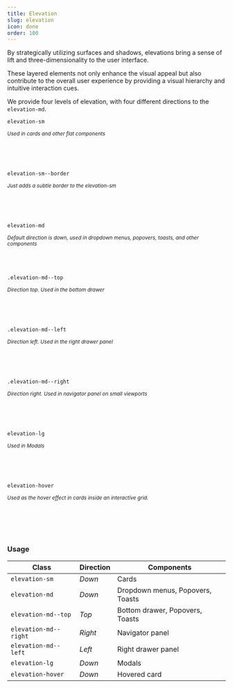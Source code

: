 ```yaml
---
title: Elevation
slug: elevation
icon: done
order: 100
---
```


<!-- markdownlint-disable MD033 -->
<!-- markdownlint-disable MD025 -->
<!-- markdownlint-disable MD051 -->

By strategically utilizing surfaces and shadows, elevations bring a sense of lift and
three-dimensionality to the user interface.

These layered elements not only enhance the visual appeal but also contribute to the overall user
experience by providing a visual hierarchy and intuitive interaction cues.

We provide four levels of elevation, with four different directions to the `elevation-md`.

<codex-tutorial-example class="c8y-codex-override">
<div class="inner-scroll">
<div class="container-fluid p-24">
  <div class="card-group row">
    <div class="col-sm-6">
      <div class="m-b-40 fit-w elevation-sm">
        <div class="card-block"
          style="min-height: 120px;">
          <code>elevation-sm</code>
          <p><small><em>Used in cards and other flat components</em></small></p>
        </div>
      </div>
    </div>
    <div class="col-sm-6">
      <div class="elevation-sm--border fit-w m-b-40">
        <div class="card-block"
          style="min-height: 120px;">
          <code>elevation-sm--border</code>
          <p><small><em>Just adds a subtle border to the elevation-sm</em></small></p>
        </div>
      </div>
    </div>
    <div class="col-sm-6">
      <div class="elevation-md fit-w m-b-40">
        <div class="card-block"
          style="min-height: 120px;">
          <code>elevation-md</code>
          <p><small><em>Default direction is down, used in dropdown menus, popovers, toasts, and other components</em></small></p>
        </div>
      </div>
    </div>
    <div class="col-sm-6">
      <div class="elevation-md--top fit-w m-b-40">
        <div class="card-block"
          style="min-height: 120px;">
          <code>.elevation-md--top</code>
          <p><small><em>Direction top. Used in the bottom drawer</em></small></p>
        </div>
      </div>
    </div>
      <div class="col-sm-6">
        <div class="elevation-md--left fit-w m-b-40">
          <div class="card-block"
          style="min-height: 120px;">
          <code>.elevation-md--left</code>
          <p><small><em>Direction left. Used in the right drawer panel</em></small></p>
        </div>
      </div>
    </div>
    <div class="col-sm-6">
      <div class="elevation-md--right fit-w m-b-40">
        <div class="card-block"
          style="min-height: 120px;">
          <code>.elevation-md--right</code>
          <p><small><em>Direction right. Used in navigator panel on small viewports</em></small></p>
        </div>
      </div>
    </div>
    <div class="col-sm-6">
      <div class="elevation-lg fit-w m-b-40">
        <div class="card-block"
          style="min-height: 120px;">
          <code>elevation-lg</code>
          <p><small><em>Used in Modals</em></small></p>
        </div>
      </div>
    </div>
    <div class="col-sm-6">
      <div class="elevation-hover fit-w m-b-40">
        <div class="card-block"
          style="min-height: 120px;">
          <code>elevation-hover</code>
          <p><small><em>Used as the hover effect in cards inside an interactive grid.</em></small></p>
        </div>
      </div>
    </div>
  </div>
</div>
</div>
</codex-tutorial-example>

### Usage

| Class | Direction| Components |
| --- | --- | --- |
| `elevation-sm` | *Down* | Cards |
| `elevation-md` | *Down* | Dropdown menus, Popovers, Toasts |
| `elevation-md--top` | *Top* | Bottom drawer, Popovers, Toasts |
| `elevation-md--right` | *Right* | Navigator panel |
| `elevation-md--left` | *Left* | Right drawer panel |
| `elevation-lg` | *Down* | Modals |
| `elevation-hover` | *Down* | Hovered card |
